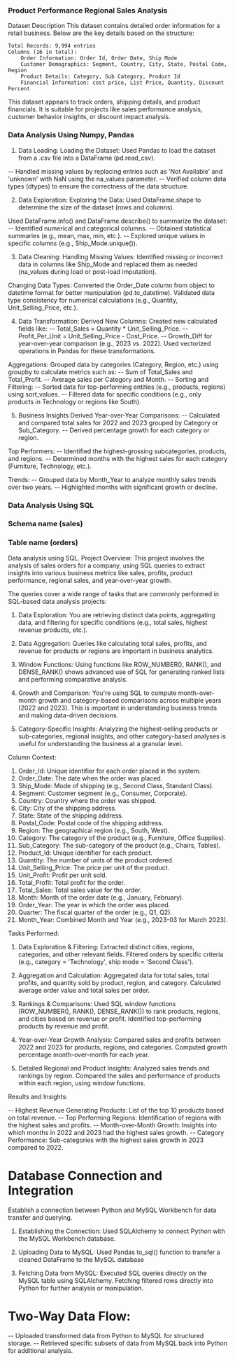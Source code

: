 ### Product Performance Regional Sales Analysis

Dataset Description
This dataset contains detailed order information for a retail business. Below are the key details based on the structure:

	Total Records: 9,994 entries
    Columns (16 in total):
        Order Information: Order Id, Order Date, Ship Mode
        Customer Demographics: Segment, Country, City, State, Postal Code, Region
        Product Details: Category, Sub Category, Product Id
        Financial Information: cost price, List Price, Quantity, Discount Percent

This dataset appears to track orders, shipping details, and product financials. It is suitable for projects like sales performance analysis, customer behavior insights, or discount impact analysis.


### Data Analysis Using Numpy, Pandas
1. Data Loading: 
Loading the Dataset: 
Used Pandas to load the dataset from a .csv file into a DataFrame (pd.read_csv).

-- Handled missing values by replacing entries such as 'Not Available' and 'unknown' with NaN using the na_values parameter.
-- Verified column data types (dtypes) to ensure the correctness of the data structure.

2. Data Exploration:
Exploring the Data:
Used DataFrame.shape to determine the size of the dataset (rows and columns).

Used DataFrame.info() and DataFrame.describe() to summarize the dataset:
-- Identified numerical and categorical columns.
-- Obtained statistical summaries (e.g., mean, max, min, etc.).
-- Explored unique values in specific columns (e.g., Ship_Mode.unique()).

3. Data Cleaning:
Handling Missing Values:
Identified missing or incorrect data in columns like Ship_Mode and replaced them as needed (na_values during load or post-load imputation).

Changing Data Types:
Converted the Order_Date column from object to datetime format for better manipulation (pd.to_datetime).
Validated data type consistency for numerical calculations (e.g., Quantity, Unit_Selling_Price, etc.).

4. Data Transformation:
Derived New Columns:
Created new calculated fields like:
-- Total_Sales = Quantity * Unit_Selling_Price.
-- Profit_Per_Unit = Unit_Selling_Price - Cost_Price.
-- Growth_Diff for year-over-year comparison (e.g., 2023 vs. 2022).
Used vectorized operations in Pandas for these transformations.

Aggregations:
Grouped data by categories (Category, Region, etc.) using groupby to calculate metrics such as:
-- Sum of Total_Sales and Total_Profit.
-- Average sales per Category and Month.
-- Sorting and Filtering:
-- Sorted data for top-performing entities (e.g., products, regions) using sort_values.
-- Filtered data for specific conditions (e.g., only products in Technology or regions like South).

5. Business Insights Derived
Year-over-Year Comparisons:
-- Calculated and compared total sales for 2022 and 2023 grouped by Category or Sub_Category.
-- Derived percentage growth for each category or region.

Top Performers:
-- Identified the highest-grossing subcategories, products, and regions.
-- Determined months with the highest sales for each category (Furniture, Technology, etc.).

Trends:
-- Grouped data by Month_Year to analyze monthly sales trends over two years.
-- Highlighted months with significant growth or decline.


### Data Analysis Using SQL
### Schema name (sales)
### Table name (orders)

Data analysis using SQL. 
Project Overview:
This project involves the analysis of sales orders for a company, using SQL queries to extract insights into various business metrics 
like sales, profits, product performance, regional sales, and year-over-year growth.

The queries cover a wide range of tasks that are commonly performed in SQL-based data analysis projects:
1. Data Exploration: 
	You are retrieving distinct data points, aggregating data, and filtering for specific conditions (e.g., total sales, 
	highest revenue products, etc.).

2. Data Aggregation: 
	Queries like calculating total sales, profits, and revenue for products or regions are important in business analytics.

3. Window Functions: 
	Using functions like ROW_NUMBER(), RANK(), and DENSE_RANK() shows advanced use of SQL for generating ranked lists 
	and performing comparative analysis.

4. Growth and Comparison: 
	You're using SQL to compute month-over-month growth and category-based comparisons across multiple years 
	(2022 and 2023). This is important in understanding business trends and making data-driven decisions.

5. Category-Specific Insights: 
	Analyzing the highest-selling products or sub-categories, regional insights, and other category-based 
	analyses is useful for understanding the business at a granular level.

Column Context:
1.  Order_Id: Unique identifier for each order placed in the system.
2.  Order_Date: The date when the order was placed.
3.  Ship_Mode: Mode of shipping (e.g., Second Class, Standard Class).
4.  Segment: Customer segment (e.g., Consumer, Corporate).
5.  Country: Country where the order was shipped.
6.  City: City of the shipping address.
7.  State: State of the shipping address.
8.  Postal_Code: Postal code of the shipping address.
9.  Region: The geographical region (e.g., South, West).
10. Category: The category of the product (e.g., Furniture, Office Supplies).
11. Sub_Category: The sub-category of the product (e.g., Chairs, Tables).
12. Product_Id: Unique identifier for each product.
13. Quantity: The number of units of the product ordered.
14. Unit_Selling_Price: The price per unit of the product.
15. Unit_Profit: Profit per unit sold.
16. Total_Profit: Total profit for the order.
17. Total_Sales: Total sales value for the order.
18. Month: Month of the order date (e.g., January, February).
19. Order_Year: The year in which the order was placed.
20. Quarter: The fiscal quarter of the order (e.g., Q1, Q2).
21. Month_Year: Combined Month and Year (e.g., 2023-03 for March 2023).

Tasks Performed:
1. Data Exploration & Filtering:
	Extracted distinct cities, regions, categories, and other relevant fields.
	Filtered orders by specific criteria (e.g., category = 'Technology', ship mode = 'Second Class').

2. Aggregation and Calculation:
	Aggregated data for total sales, total profits, and quantity sold by product, region, and category.
	Calculated average order value and total sales per order.

3. Rankings & Comparisons:
	Used SQL window functions (ROW_NUMBER(), RANK(), DENSE_RANK()) to rank products, regions, and cities based on revenue or profit.
	Identified top-performing products by revenue and profit.

4. Year-over-Year Growth Analysis:
	Compared sales and profits between 2022 and 2023 for products, regions, and categories.
	Computed growth percentage month-over-month for each year.

5. Detailed Regional and Product Insights:
	Analyzed sales trends and rankings by region.
	Compared the sales and performance of products within each region, using window functions.

Results and Insights:

-- Highest Revenue Generating Products: List of the top 10 products based on total revenue.
-- Top Performing Regions: Identification of regions with the highest sales and profits.
-- Month-over-Month Growth: Insights into which months in 2022 and 2023 had the highest sales growth.
-- Category Performance: Sub-categories with the highest sales growth in 2023 compared to 2022.


# Database Connection and Integration
Establish a connection between Python and MySQL Workbench for data transfer and querying.

1. Establishing the Connection:
Used SQLAlchemy to connect Python with the MySQL Workbench database.

2. Uploading Data to MySQL:
Used Pandas to_sql() function to transfer a cleaned DataFrame to the MySQL database

3. Fetching Data from MySQL:
Executed SQL queries directly on the MySQL table using SQLAlchemy.
Fetching filtered rows directly into Python for further analysis or manipulation.

# Two-Way Data Flow:
-- Uploaded transformed data from Python to MySQL for structured storage.
-- Retrieved specific subsets of data from MySQL back into Python for additional analysis.
